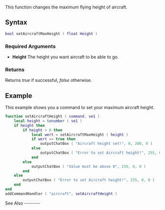 This function changes the maximum flying height of aircraft.

Syntax
------

``` lua
bool setAircraftMaxHeight ( float Height )
```

### Required Arguments

-   **Height** The height you want aircraft to be able to go.

### Returns

Returns *true* if successful, *false* otherwise.

Example
-------

<section name="Client" class="client" show="true">
This example shows you a command to set your maximum aircraft height.

``` lua
function setAircraftHeight ( command, ve1 )
    local height = tonumber ( ve1 )
    if height then
        if height > 0 then
            local wert = setAircraftMaxHeight ( height )
            if wert == true then
                outputChatBox ( "Aircraft height set!", 0, 200, 0 )
            else
                outputChatBox ( "Error to set Aircraft height!", 255, 0, 0 )
            end
        else
            outputChatBox ( "Value must be above 0", 255, 0, 0 )
        end
    else
        outputChatBox ( "Error to set Aircraft height!", 255, 0, 0 )
    end
end
addCommandHandler ( "aircraft", setAircraftHeight )
```

</section>
See Also
--------
